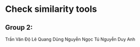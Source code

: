 # Check similarity tools
## Group 2:
  Trần Văn Độ
  Lê Quang Dũng
  Nguyễn Ngọc Tú
  Nguyễn Duy Anh
  
